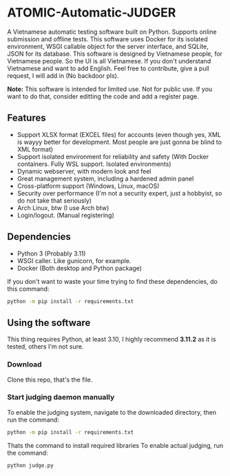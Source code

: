 # ATOMIC-Automatic-JUDGER
A Vietnamese automatic testing software built on Python. Supports online submission and offline tests.
This software uses Docker for its isolated environment, WSGI callable object for the server interface, and SQLite, JSON for its database.
This software is designed by Vietnamese people, for Vietnamese people. So the UI is all Vietnamese.
If you don't understand Vietnamese and want to add English. Feel free to contribute, give a pull request, I will add in (No backdoor pls).

**Note:** This software is intended for limited use. Not for public use. If you want to do that, consider editting the code and add a register page.

## Features
- Support XLSX format (EXCEL files) for accounts (even though yes, XML is wayyy better for development. Most people are just gonna be blind to XML format)
- Support isolated environment for reliability and safety (With Docker containers. Fully WSL support. Isolated environments)
- Dynamic webserver, with modern look and feel
- Great management system, including a hardened admin panel
- Cross-platform support (Windows, Linux, macOS)
- Security over performance (I'm not a security expert, just a hobbyist, so do not take that seriously)
- Arch Linux, btw (I use Arch btw)
- Login/logout. (Manual registering)


## Dependencies
- Python 3 (Probably 3.11)
- WSGI caller. Like gunicorn, for example.
- Docker (Both desktop and Python package)

If you don't want to waste your time trying to find these dependencies, do this command:
```bash
python -m pip install -r requirements.txt
```

## Using the software
This thing requires Python, at least 3.10, I highly recommend **3.11.2** as it is tested, others I'm not sure.

### Download
Clone this repo, that's the file.

### Start judging daemon manually
To enable the judging system, navigate to the downloaded directory, then run the command:
```bash
python -m pip install -r requirements.txt
```
Thats the command to install required libraries
To enable actual judging, run the command:
```bash
python judge.py
```
